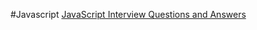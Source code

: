 #Javascript
<a href="https://bun-ly.github.io/javascript/interview_questions.html">JavaScript Interview Questions and Answers</a>
